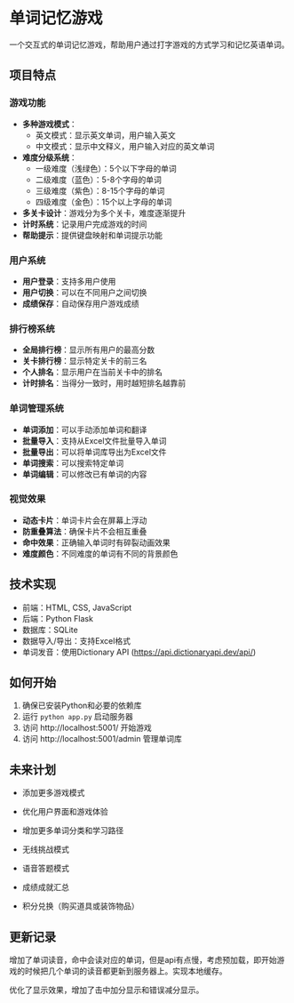 # 单词记忆游戏

一个交互式的单词记忆游戏，帮助用户通过打字游戏的方式学习和记忆英语单词。

## 项目特点

### 游戏功能
- **多种游戏模式**：
  - 英文模式：显示英文单词，用户输入英文
  - 中文模式：显示中文释义，用户输入对应的英文单词
- **难度分级系统**：
  - 一级难度（浅绿色）：5个以下字母的单词
  - 二级难度（蓝色）：5-8个字母的单词
  - 三级难度（紫色）：8-15个字母的单词
  - 四级难度（金色）：15个以上字母的单词
- **多关卡设计**：游戏分为多个关卡，难度逐渐提升
- **计时系统**：记录用户完成游戏的时间
- **帮助提示**：提供键盘映射和单词提示功能

### 用户系统
- **用户登录**：支持多用户使用
- **用户切换**：可以在不同用户之间切换
- **成绩保存**：自动保存用户游戏成绩

### 排行榜系统
- **全局排行榜**：显示所有用户的最高分数
- **关卡排行榜**：显示特定关卡的前三名
- **个人排名**：显示用户在当前关卡中的排名
- **计时排名**：当得分一致时，用时越短排名越靠前

### 单词管理系统
- **单词添加**：可以手动添加单词和翻译
- **批量导入**：支持从Excel文件批量导入单词
- **批量导出**：可以将单词库导出为Excel文件
- **单词搜索**：可以搜索特定单词
- **单词编辑**：可以修改已有单词的内容

### 视觉效果
- **动态卡片**：单词卡片会在屏幕上浮动
- **防重叠算法**：确保卡片不会相互重叠
- **命中效果**：正确输入单词时有碎裂动画效果
- **难度颜色**：不同难度的单词有不同的背景颜色

## 技术实现
- 前端：HTML, CSS, JavaScript
- 后端：Python Flask
- 数据库：SQLite
- 数据导入/导出：支持Excel格式
- 单词发音：使用Dictionary API (https://api.dictionaryapi.dev/api/)

## 如何开始
1. 确保已安装Python和必要的依赖库
2. 运行 `python app.py` 启动服务器
3. 访问 http://localhost:5001/ 开始游戏
4. 访问 http://localhost:5001/admin 管理单词库

## 未来计划
- 添加更多游戏模式
- 优化用户界面和游戏体验
- 增加更多单词分类和学习路径

- 无线挑战模式
- 语音答题模式
- 成绩成就汇总
- 积分兑换（购买道具或装饰物品）


## 更新记录
增加了单词读音，命中会读对应的单词，但是api有点慢，考虑预加载，即开始游戏的时候把几个单词的读音都更新到服务器上。实现本地缓存。

优化了显示效果，增加了击中加分显示和错误减分显示。
